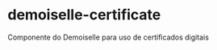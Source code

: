 demoiselle-certificate
======================

Componente do Demoiselle para uso de certificados digitais